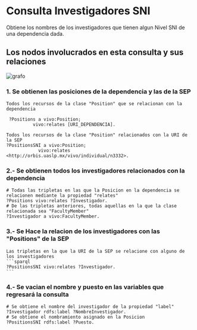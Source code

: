 # Consulta Investigadores SNI
Obtiene los nombres de los investigadores que tienen algun Nivel SNI de una dependencia dada.

## Los nodos involucrados en esta consulta y sus relaciones

![grafo](/img/Positions.png)

### 1.  Se obtienen las posiciones de la dependencia y las de la SEP

    Todos los recursos de la clase "Position" que se relacionan con la dependencia
   ``` sparql
    ?Positions a vivo:Position;
             vivo:relates [URI_DEPENDENCIA].
   ```
    Todos los recursos de la clase "Position" relacionados con la URI de la SEP
    ?PositionsSNI a vivo:Position;
                vivo:relates  <http://orbis.uaslp.mx/vivo/individual/n3332>.


### 2.- Se obtienen todos los investigadores relacionados con la dependencia


    # Todas las tripletas en las que la Posicion en la dependencia se relacionen mediante la propiedad "relates"
	?Positions vivo:relates ?Investigador.
    # De las tripletas anteriores, todas aquellas en la que la clase relacionada sea "FacultyMember" 
	?Investigador a vivo:FacultyMember.



### 3.- Se Hace la relacion de los investigadores con las "Positions" de la SEP

    Las tripletas en la que la URI de la SEP se relacione con alguno de los investigadores
    ```sparql
    ?PositionsSNI vivo:relates ?Investigador.
    ```

### 4.- Se vacian el nombre y puesto en las variables que regresará la consulta

    # Se obtiene el nombre del investigador de la propiedad "label"
  	?Investigador rdfs:label ?NombreInvestigador.
    # Se obtiene el nombramiento asignado en la Posicion
    ?PositionsSNI rdfs:label ?Puesto.
			